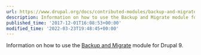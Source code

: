 ```yaml
---
url: https://www.drupal.org/docs/contributed-modules/backup-and-migrate
description: Information on how to use the Backup and Migrate module for Drupal 9.
published_time: '2017-12-01T16:08:53+00:00'
modified_time: '2022-03-23T19:48:45+00:00'
---
```

Information on how to use the [Backup and Migrate](https://www.drupal.org/project/backup%5Fmigrate) module for Drupal 9.